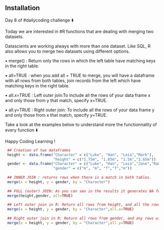 ## Installation

Day 8 of #dailycoding challenge ⬇️

Today we are interested in #R functions that are dealing with merging two datasets.

Datascients are working always with more than one dataset. Like SQL, R also allows you to merge two datasets using different options.

▪ merge() : Return only the rows in which the left table have matching keys in the right table.

▪ all=TRUE : when you add all = TRUE to merge, you will have a dataframe with all rows from both tables, join records from the left which have matching keys in the right table.

▪ all.x=TRUE : Left outer join:To include all the rows of your data frame x and only those from y that match, specify x=TRUE.

▪ all.y=TRUE : Right outer join: To include all the rows of your data frame y and only those from x that match, specify y=TRUE.

Take a look at the examples below to understand more the functionnality of every function ⬇️

Happy Coding Learning !

``` r
 ## Creation of two dataframes 
 height <- data.frame("Character" = c("Luke", "Han", "Leia","Mark"),
                      "height" = c("1.75m", "1.85m", "1.5m","1.65m"))
 gender <- data.frame("Character" = c("Luke", "Han", "Leia","Jane","Ramsey"),
                      "gender" = c("m", "m", "f","f","m"))
 
 ## INNER JOIN : returns rows when there is a match in both tables.
 merge(x = height, y = gender, by = "Character")
 
 ## FULL (outer) JOIN: As you can see in the results it generates NA for gender to Mark as Mark doesn't exist in gender and NAs for Jane and Ramsey as they don't appear in height.
 merge(height,gender, all=TRUE)
 
 ## Left outer join in R: Return all rows from height, and all the rows with matching keys from gender. It puts NA for the gender of Mark as Mark doesn't appear in gender. 
 merge(x = height, y = gender, by = "Character",all.x=TRUE)
 
 ## Right outer join in R: Return all rows from gender, and any rows with matching keys from height.It generates NAs for the heights of Jane and Ramsey as they exist only in height.
 merge(x = height, y = gender, by = "Character",all.y=TRUE)

```
